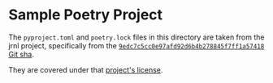 # Sample Poetry Project

The `pyproject.toml` and `poetry.lock` files in this directory are taken from the jrnl project, specifically from the [`9edc7c5cc0e97afd92d6b4b278845f7ff1a57418` Git sha](https://github.com/jrnl-org/jrnl/tree/9edc7c5cc0e97afd92d6b4b278845f7ff1a57418).

They are covered under that [project's license](https://github.com/jrnl-org/jrnl/blob/9edc7c5cc0e97afd92d6b4b278845f7ff1a57418/LICENSE.md).

